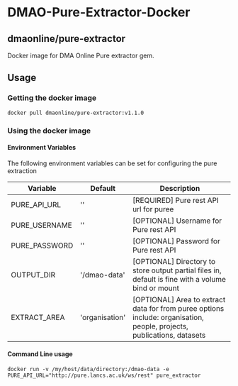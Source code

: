 # DMAO-Pure-Extractor-Docker
## dmaonline/pure-extractor

Docker image for DMA Online Pure extractor gem.

## Usage

### Getting the docker image
`docker pull dmaonline/pure-extractor:v1.1.0`

### Using the docker image

#### Environment Variables

The following environment variables can be set for configuring the pure extraction

| Variable | Default | Description |
| --- | --- | --- |
| PURE_API_URL | '' | [REQUIRED] Pure rest API url for puree |
| PURE_USERNAME | '' | [OPTIONAL] Username for Pure rest API |
| PURE_PASSWORD | '' | [OPTIONAL] Password for Pure rest API |
| OUTPUT_DIR | '/dmao-data' | [OPTIONAL] Directory to store output partial files in, default is fine with a volume bind or mount |
| EXTRACT_AREA | 'organisation' | [OPTIONAL] Area to extract data for from puree options include: organisation, people, projects, publications, datasets |

#### Command Line usage

```shell
docker run -v /my/host/data/directory:/dmao-data -e PURE_API_URL="http://pure.lancs.ac.uk/ws/rest" pure_extractor
```